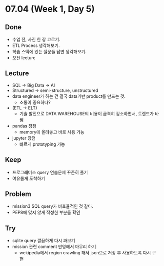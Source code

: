 # 07.04 (Week 1, Day 5)

## Done
- 수업 전, 사진 한 장 고르기.
- ETL Process 생각해보기.
- 학습 스택에 있는 질문들 답변 생각해보기.
- 오전 lecture 

## Lecture
- SQL → Big Data → AI
- Structured → semi-structure, unstructured
- data engineer가 하는 건 결국 data기반 product를 만드는 것.
    - 소통이 중요하다?
- (ETL → ELT)
    - 기술 발전으로 DATA WAREHOUSE의 비용이 급격히 감소하면서, 트렌드가 바뀜
- pandas 장점
    - memory에 올려놓고 바로 사용 가능
- jupyter 장점
    - 빠르게 prototyping 가능


## Keep
- 프로그래머스 query 연습문제 꾸준히 풀기
- 여유롭게 도착하기

## Problem
- mission3 SQL query가 비효율적인 것 같다.
- PEP8에 맞지 않게 작성한 부분들 확인

## Try
- sqlite query 깔끔하게 다시 짜보기
- mission 관련 comment 반영해서 마무리 하기
    - wekipedia에서 region crawling 해서 json으로 저장 후 사용하도록 다시 구현